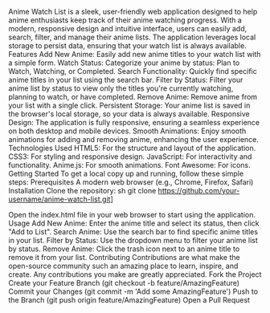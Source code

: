 Anime Watch List is a sleek, user-friendly web application designed to help anime enthusiasts keep track of their anime watching progress. With a modern, responsive design and intuitive interface, users can easily add, search, filter, and manage their anime lists. The application leverages local storage to persist data, ensuring that your watch list is always available.
Features
Add New Anime: Easily add new anime titles to your watch list with a simple form.
Watch Status: Categorize your anime by status: Plan to Watch, Watching, or Completed.
Search Functionality: Quickly find specific anime titles in your list using the search bar.
Filter by Status: Filter your anime list by status to view only the titles you're currently watching, planning to watch, or have completed.
Remove Anime: Remove anime from your list with a single click.
Persistent Storage: Your anime list is saved in the browser's local storage, so your data is always available.
Responsive Design: The application is fully responsive, ensuring a seamless experience on both desktop and mobile devices.
Smooth Animations: Enjoy smooth animations for adding and removing anime, enhancing the user experience.
Technologies Used
HTML5: For the structure and layout of the application.
CSS3: For styling and responsive design.
JavaScript: For interactivity and functionality.
Anime.js: For smooth animations.
Font Awesome: For icons.
Getting Started
To get a local copy up and running, follow these simple steps:
Prerequisites
A modern web browser (e.g., Chrome, Firefox, Safari)
Installation
Clone the repository:
sh
git clone https://github.com/your-username/anime-watch-list.git]

Open the index.html file in your web browser to start using the application.
Usage
Add New Anime: Enter the anime title and select its status, then click "Add to List".
Search Anime: Use the search bar to find specific anime titles in your list.
Filter by Status: Use the dropdown menu to filter your anime list by status.
Remove Anime: Click the trash icon next to an anime title to remove it from your list.
Contributing
Contributions are what make the open-source community such an amazing place to learn, inspire, and create. Any contributions you make are greatly appreciated.
Fork the Project
Create your Feature Branch (git checkout -b feature/AmazingFeature)
Commit your Changes (git commit -m 'Add some AmazingFeature')
Push to the Branch (git push origin feature/AmazingFeature)
Open a Pull Request
